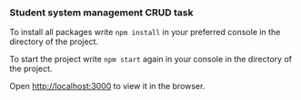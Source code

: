 ### Student system management CRUD task

To install all packages write `npm install` in your preferred console in the directory of the project.

To start the project write `npm start` again in your console in the directory of the project.

Open [http://localhost:3000](http://localhost:3000) to view it in the browser.

